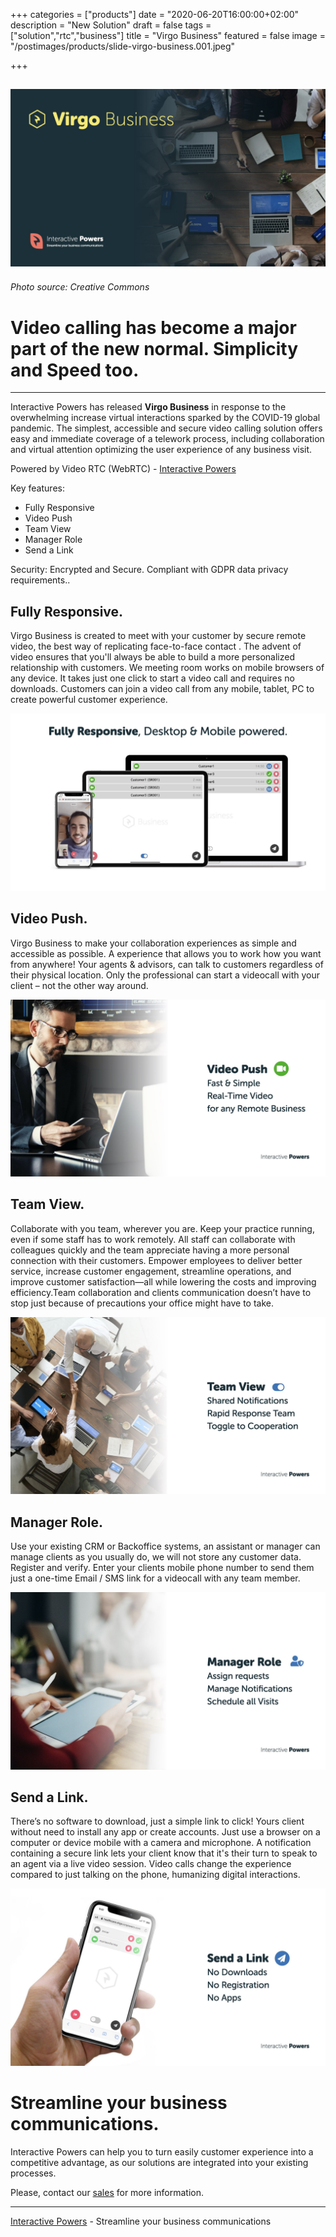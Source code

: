 +++
categories = ["products"]
date = "2020-06-20T16:00:00+02:00"
description = "New Solution"
draft = false
tags = ["solution","rtc","business"]
title = "Virgo Business"
featured = false
image = "/postimages/products/slide-virgo-business.001.jpeg"

+++

![Virgo Business](/postimages/products/slide-virgo-business.001.jpeg)
-------
###### Photo source: Creative Commons

#	Video calling has become a major part of the new normal. Simplicity and Speed too.
---

Interactive Powers has released **Virgo Business** in response to the overwhelming increase virtual interactions sparked by the COVID-19 global pandemic. The simplest,  accessible and secure video calling solution offers easy and immediate coverage of a telework process, including collaboration and virtual attention optimizing the user experience of any business visit.  

Powered by Video RTC (WebRTC) - [Interactive Powers](http://www.ivrpowers.com/)

Key features:

* Fully Responsive
* Video Push
* Team View
* Manager Role
* Send a Link

Security: Encrypted and Secure. Compliant with GDPR data privacy requirements..

## Fully Responsive.

Virgo Business is created to meet with your customer  by secure remote video, the best way of replicating face-to-face contact . The advent of video ensures that you'll always be able to build a more personalized relationship with customers. We meeting room works on mobile browsers of any device. It takes just one click to start a video call and requires no downloads. Customers can join a video call from any mobile, tablet, PC  to create powerful customer experience.

![Virgo Business - Fully Responsive](/postimages/products/slide-virgo-business.002.jpeg)

## Video Push.

Virgo Business to make your collaboration experiences as simple and accessible as possible. A experience that allows you to work how you want from anywhere! Your agents & advisors, can talk to customers regardless of their physical location. Only the professional can start a videocall with your client – not the other way around.

![Virgo Business - Video Push](/postimages/products/slide-virgo-business.003.jpeg)

## Team View.

Collaborate with you team, wherever you are.  Keep your practice running, even if some staff has to work remotely. All staff can collaborate with colleagues quickly and the team appreciate having a more personal connection with their customers. Empower employees to deliver better service, increase customer engagement, streamline operations, and improve customer satisfaction—all while lowering the costs and improving efficiency.Team collaboration and clients communication doesn’t have to stop just because of precautions your office might have to take.‍

![Virgo Business - Team View](/postimages/products/slide-virgo-business.004.jpeg)

## Manager Role.

Use your existing CRM or Backoffice systems, an assistant or manager can manage clients as you usually do, we will not store any customer data. Register and verify.  Enter your clients mobile phone number to send them just a one-time Email / SMS link for a videocall with any team member.

![Virgo Business - Manager Role](/postimages/products/slide-virgo-business.005.jpeg)

## Send a Link.

There’s no software to download, just a simple link to click! Yours client without need to install any app or create accounts.  Just use a browser on a computer or device mobile with a camera and microphone.  A notification containing a secure link lets your client know that it's their turn to speak to an agent via a live video session. Video calls change the experience compared to just talking on the phone, humanizing digital interactions.

![Virgo Business - Send a Link](/postimages/products/slide-virgo-business.006.jpeg)

# Streamline your business communications.

Interactive Powers can help you to turn easily customer experience into a competitive advantage, as our solutions are integrated into your existing processes.

Please, contact our [sales](https://www.ivrpowers.com/support-services/) for more information.

---
[Interactive Powers](http://www.ivrpowers.com/) - Streamline your business communications
